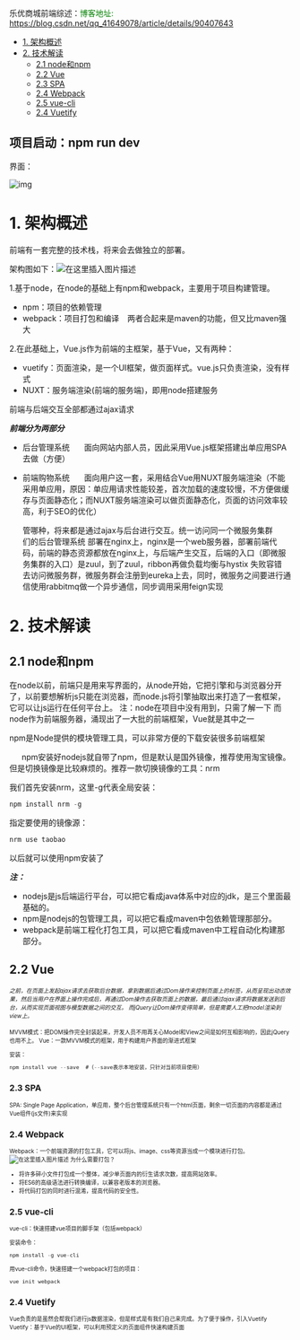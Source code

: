 乐优商城前端综述：<font color="green">博客地址:</font> https://blog.csdn.net/qq_41649078/article/details/90407643
- [1. 架构概述](https://mp.csdn.net/mdeditor/90407643#1__1)
- [2. 技术解读](https://mp.csdn.net/mdeditor/90407643#2__26)
  - [2.1 node和npm](https://mp.csdn.net/mdeditor/90407643#21_nodenpm_27)
  - [2.2 Vue](https://mp.csdn.net/mdeditor/90407643#22_Vue_53)
  - [2.3 SPA](https://mp.csdn.net/mdeditor/90407643#23_SPA_66)
  - [2.4 Webpack](https://mp.csdn.net/mdeditor/90407643#24_Webpack_68)
  - [2.5 vue-cli](https://mp.csdn.net/mdeditor/90407643#25_vuecli_76)
  - [2.4 Vuetify](https://mp.csdn.net/mdeditor/90407643#24_Vuetify_89)

## 项目启动：npm run dev

界面：

![img](https://img-blog.csdnimg.cn/20190520152715308.png?) 



# 1. 架构概述

前端有一套完整的技术栈，将来会去做独立的部署。

架构图如下：![在这里插入图片描述](https://img-blog.csdnimg.cn/20190521153200324.png?)

1.基于node，在node的基础上有npm和webpack，主要用于项目构建管理。

- npm：项目的依赖管理
- webpack：项目打包和编译
  &ensp;  两者合起来是maven的功能，但又比maven强大

2.在此基础上，Vue.js作为前端的主框架，基于Vue，又有两种：

- vuetify：页面渲染，是一个UI框架，做页面样式。vue.js只负责渲染，没有样式
- NUXT：服务端渲染(前端的服务端)，即用node搭建服务

前端与后端交互全部都通过ajax请求

***前端分为两部分***

- 后台管理系统 
  &ensp;  &ensp; 面向网站内部人员，因此采用Vue.js框架搭建出单应用SPA去做（方便）

- 前端购物系统
  &ensp;  &ensp; 面向用户这一套，采用结合Vue用NUXT服务端渲染（不能采用单应用，原因：单应用请求性能较差，首次加载的速度较慢，不方便做缓存与页面静态化；而NUXT服务端渲染可以做页面静态化，页面的访问效率较高，利于SEO的优化）

  管哪种，将来都是通过ajax与后台进行交互。统一访问同一个微服务集群	
  们的后台管理系统 部署在nginx上，nginx是一个web服务器，部署前端代码，前端的静态资源都放在nginx上，与后端产生交互，后端的入口（即微服务集群的入口）是zuul，到了zuul，ribbon再做负载均衡与hystix	失败容错	去访问微服务群，微服务群会注册到eureka上去，同时，微服务之间要进行通信使用rabbitmq做一个异步通信，同步调用采用feign实现

# 2. 技术解读

## 2.1 node和npm

在node以前，前端只是用来写界面的，从node开始，它把引擎和与浏览器分开了，以前要想解析js只能在浏览器，而node.js将引擎抽取出来打造了一套框架，它可以让js运行在任何平台上。
注：node在项目中没有用到，只需了解一下
而node作为前端服务器，涌现出了一大批的前端框架，Vue就是其中之一

npm是Node提供的模块管理工具，可以非常方便的下载安装很多前端框架

&ensp;  &ensp;  npm安装好nodejs就自带了npm，但是默认是国外镜像，推荐使用淘宝镜像。但是切换镜像是比较麻烦的。推荐一款切换镜像的工具：nrm

我们首先安装nrm，这里-g代表全局安装：

```java
npm install nrm -g
```

指定要使用的镜像源：

```java
nrm use taobao
```

以后就可以使用npm安装了

***注：***

- nodejs是js后端运行平台，可以把它看成java体系中对应的jdk，是三个里面最基础的。
- npm是nodejs的包管理工具，可以把它看成maven中包依赖管理那部分。
- webpack是前端工程化打包工具，可以把它看成maven中工程自动化构建那部分。

## 2.2 Vue

*<font size=1>之前，在页面上发起ajax请求去获取后台数据，拿到数据后通过Dom操作来控制页面上的标签，从而呈现出动态效果，然后当用户在界面上操作完成后，再通过Dom操作去获取页面上的数据，最后通过ajax请求将数据发送到后台，从而实现页面视图与模型数据之间的交互。
而jQuery让Dom操作变得简单，但是需要人工把model渲染到view上。*

MVVM模式：把DOM操作完全封装起来，开发人员不用再关心Model和View之间是如何互相影响的，因此jQuery也用不上。
Vue：一款MVVM模式的框架，用于构建用户界面的渐进式框架

安装：

```java
npm install vue --save  #（--save表示本地安装，只针对当前项目使用）
```

## 2.3 SPA

SPA: Single Page Application，单应用，整个后台管理系统只有一个html页面，剩余一切页面的内容都是通过Vue组件(js文件)来实现

## 2.4 Webpack

Webpack：一个前端资源的打包工具，它可以将js、image、css等资源当成一个模块进行打包。
![在这里插入图片描述](https://img-blog.csdnimg.cn/20190521154731102.png?)
为什么需要打包？

- 将许多碎小文件打包成一个整体，减少单页面内的衍生请求次数，提高网站效率。
- 将ES6的高级语法进行转换编译，以兼容老版本的浏览器。
- 将代码打包的同时进行混淆，提高代码的安全性。

## 2.5 vue-cli

vue-cli：快速搭建vue项目的脚手架（包括webpack）

安装命令：

```java
npm install -g vue-cli
```

用vue-cli命令，快速搭建一个webpack打包的项目：

```java
vue init webpack
```

## 2.4 Vuetify

Vue负责的是虽然会帮我们进行js数据渲染，但是样式是有我们自己来完成。为了便于操作，引入Vuetify
Vuetify：基于Vue的UI框架，可以利用预定义的页面组件快速构建页面
